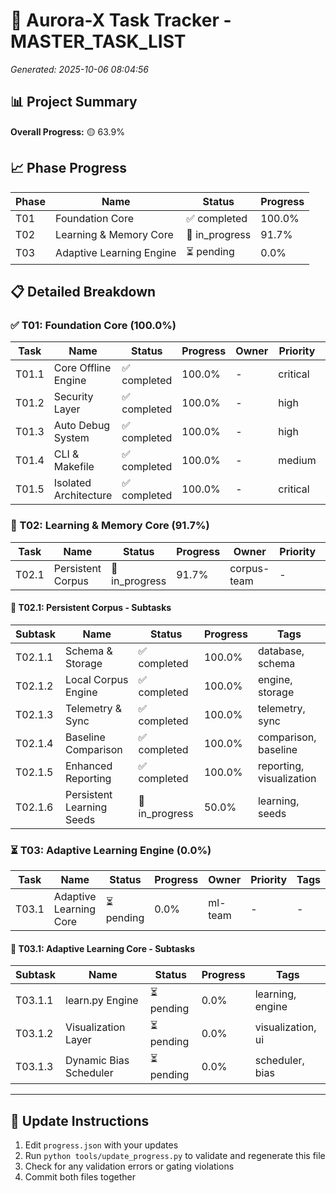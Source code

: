 # 🎯 Aurora-X Task Tracker - MASTER_TASK_LIST

*Generated: 2025-10-06 08:04:56*

## 📊 Project Summary

**Overall Progress:** 🟡 63.9%

## 📈 Phase Progress

| Phase | Name | Status | Progress |
|-------|------|--------|----------|
| T01 | Foundation Core | ✅ completed | 100.0% |
| T02 | Learning & Memory Core | 🚀 in_progress | 91.7% |
| T03 | Adaptive Learning Engine | ⏳ pending | 0.0% |

## 📋 Detailed Breakdown

### ✅ T01: Foundation Core (100.0%)

| Task | Name | Status | Progress | Owner | Priority | Tags |
|------|------|--------|----------|-------|----------|------|
| T01.1 | Core Offline Engine | ✅ completed | 100.0% | - | critical | engine, core |
| T01.2 | Security Layer | ✅ completed | 100.0% | - | high | security |
| T01.3 | Auto Debug System | ✅ completed | 100.0% | - | high | debug, automation |
| T01.4 | CLI & Makefile | ✅ completed | 100.0% | - | medium | cli, build |
| T01.5 | Isolated Architecture | ✅ completed | 100.0% | - | critical | architecture |

### 🚀 T02: Learning & Memory Core (91.7%)

| Task | Name | Status | Progress | Owner | Priority | Tags |
|------|------|--------|----------|-------|----------|------|
| T02.1 | Persistent Corpus | 🚀 in_progress | 91.7% | corpus-team | - | - |

#### 📁 T02.1: Persistent Corpus - Subtasks

| Subtask | Name | Status | Progress | Tags |
|---------|------|--------|----------|------|
| T02.1.1 | Schema & Storage | ✅ completed | 100.0% | database, schema |
| T02.1.2 | Local Corpus Engine | ✅ completed | 100.0% | engine, storage |
| T02.1.3 | Telemetry & Sync | ✅ completed | 100.0% | telemetry, sync |
| T02.1.4 | Baseline Comparison | ✅ completed | 100.0% | comparison, baseline |
| T02.1.5 | Enhanced Reporting | ✅ completed | 100.0% | reporting, visualization |
| T02.1.6 | Persistent Learning Seeds | 🚀 in_progress | 50.0% | learning, seeds |

### ⏳ T03: Adaptive Learning Engine (0.0%)

| Task | Name | Status | Progress | Owner | Priority | Tags |
|------|------|--------|----------|-------|----------|------|
| T03.1 | Adaptive Learning Core | ⏳ pending | 0.0% | ml-team | - | - |

#### 📁 T03.1: Adaptive Learning Core - Subtasks

| Subtask | Name | Status | Progress | Tags |
|---------|------|--------|----------|------|
| T03.1.1 | learn.py Engine | ⏳ pending | 0.0% | learning, engine |
| T03.1.2 | Visualization Layer | ⏳ pending | 0.0% | visualization, ui |
| T03.1.3 | Dynamic Bias Scheduler | ⏳ pending | 0.0% | scheduler, bias |

---

## 🔄 Update Instructions

1. Edit `progress.json` with your updates
2. Run `python tools/update_progress.py` to validate and regenerate this file
3. Check for any validation errors or gating violations
4. Commit both files together
